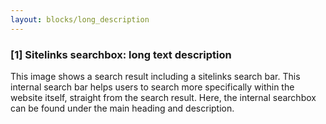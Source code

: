 ```yaml
---
layout: blocks/long_description
---
```

### [1] Sitelinks searchbox: long text description
This image shows a search result including a sitelinks search bar. This internal search bar helps users to search more specifically within the website itself, straight from the search result. Here, the internal searchbox can be found under the main heading and description.
